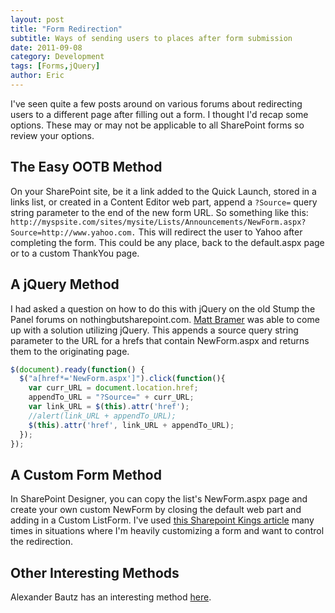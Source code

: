 ```yaml
---
layout: post
title: "Form Redirection"
subtitle: Ways of sending users to places after form submission
date: 2011-09-08
category: Development
tags: [Forms,jQuery]
author: Eric
---
```

I've seen quite a few posts around on various forums about redirecting users to a different page after filling out a form. I thought I'd recap some options. These may or may not be applicable to all SharePoint forms so review your options.

## The Easy OOTB Method
On your SharePoint site, be it a link added to the Quick Launch, stored in a links list, or created in a Content Editor web part, append a `?Source=` query string parameter to the end of the new form URL.  So something like this:
`http://myspsite.com/sites/mysite/Lists/Announcements/NewForm.aspx?Source=http://www.yahoo.com.`
This will redirect the user to Yahoo after completing the form. This could be any place, back to the default.aspx page or to a custom ThankYou page.

## A jQuery Method
I had asked a question on how to do this with jQuery on the old Stump the Panel forums on nothingbutsharepoint.com. [Matt Bramer](http://twitter.com/ionline247) was able to come up with a solution utilizing jQuery. This appends a source query string parameter to the URL for a hrefs that contain NewForm.aspx and returns them to the originating page.

```javascript
$(document).ready(function() {
  $("a[href*='NewForm.aspx']").click(function(){
    var curr_URL = document.location.href;
    appendTo_URL = "?Source=" + curr_URL;
    var link_URL = $(this).attr('href');
    //alert(link_URL + appendTo_URL);
    $(this).attr('href', link_URL + appendTo_URL);
  });
});
```

## A Custom Form Method
In SharePoint Designer, you can copy the list's NewForm.aspx page and create your own custom NewForm by closing the default web part and adding in a Custom ListForm. I've used [this Sharepoint Kings article](http://www.sharepointings.com/custom-list-forms) many times in situations where I'm heavily customizing a form and want to control the redirection.

## Other Interesting Methods
Alexander Bautz has an interesting method [here](http://sharepointjavascript.wordpress.com/2009/09/04/redirect-from-newform-to-editform-or-custom-page/).
